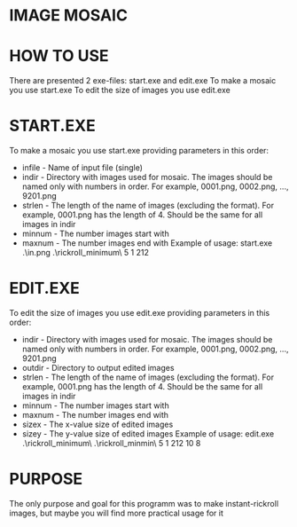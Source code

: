 # IMAGE MOSAIC
# HOW TO USE
There are presented 2 exe-files: start.exe and edit.exe
To make a mosaic you use start.exe
To edit the size of images you use edit.exe

# START.EXE
To make a mosaic you use start.exe providing parameters in this order:
* infile - Name of input file (single)
* indir - Directory with images used for mosaic. The images should be named only with numbers in order. For example, 0001.png, 0002.png, ..., 9201.png
* strlen - The length of the name of images (excluding the format). For example, 0001.png has the length of 4. Should be the same for all images in indir
* minnum - The number images start with
* maxnum - The number images end with
Example of usage:
start.exe .\in.png .\rickroll_minimum\ 5 1 212

# EDIT.EXE
To edit the size of images you use edit.exe providing parameters in this order:
* indir - Directory with images used for mosaic. The images should be named only with numbers in order. For example, 0001.png, 0002.png, ..., 9201.png
* outdir - Directory to output edited images
* strlen - The length of the name of images (excluding the format). For example, 0001.png has the length of 4. Should be the same for all images in indir
* minnum - The number images start with
* maxnum - The number images end with
* sizex - The x-value size of edited images
* sizey - The y-value size of edited images
Example of usage:
edit.exe .\rickroll_minimum\ .\rickroll_minmin\ 5 1 212 10 8

# PURPOSE
The only purpose and goal for this programm was to make instant-rickroll images, but maybe you will find more practical usage for it